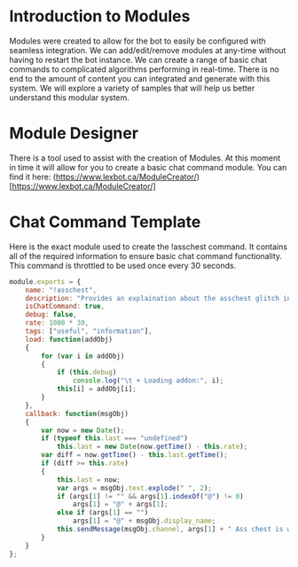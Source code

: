# Introduction to Modules
Modules were created to allow for the bot to easily be configured with seamless integration. We can add/edit/remove modules at any-time without having to restart the bot instance. We can create a range of basic chat commands to complicated algorithms performing in real-time. There is no end to the amount of content you can integrated and generate with this system. We will explore a variety of samples that will help us better understand this modular system.
# Module Designer
There is a tool used to assist with the creation of Modules. At this moment in time it will allow for you to create a basic chat command module. You can find it here: (https://www.lexbot.ca/ModuleCreator/)[https://www.lexbot.ca/ModuleCreator/]
# Chat Command Template
Here is the exact module used to create the !asschest command. It contains all of the required information to ensure basic chat command functionality. This command is throttled to be used once every 30 seconds.
```javascript
module.exports = {
	name: "!asschest",
	description: "Provides an explaination about the asschest glitch in OOT.",
	isChatCommand: true,
	debug: false,
	rate: 1000 * 30,
	tags: ["useful", "information"],
	load: function(addObj)
	{
		for (var i in addObj)
		{
			if (this.debug)
				console.log("\t + Loading addon:", i);
			this[i] = addObj[i];
		}
	},
	callback: function(msgObj)
	{
		var now = new Date();
		if (typeof this.last === "undefined")
			this.last = new Date(now.getTime() - this.rate);
		var diff = now.getTime() - this.last.getTime();
		if (diff >= this.rate)
		{
			this.last = now;
			var args = msgObj.text.explode(" ", 2);
			if (args[1] != "" && args[1].indexOf("@") != 0)
				args[1] = "@" + args[1];
			else if (args[1] == "")
				args[1] = "@" + msgObj.display_name;
			this.sendMessage(msgObj.channel, args[1] + " Ass chest is when you open the Gerudo's ass like a chest and receive the spooky mask. Video: https://www.youtube.com/watch?v=mjlyi-Ie3Us");
		}
	}
};
```